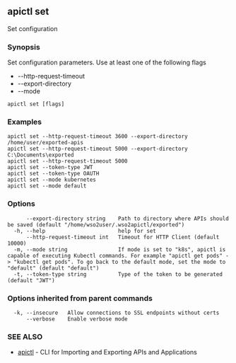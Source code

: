 ## apictl set

Set configuration

### Synopsis

Set configuration parameters. Use at least one of the following flags
* --http-request-timeout <time-in-milli-seconds>
* --export-directory <path-to-directory-where-apis-should-be-saved>
* --mode <mode-of-apictl>

```
apictl set [flags]
```

### Examples

```
apictl set --http-request-timeout 3600 --export-directory /home/user/exported-apis
apictl set --http-request-timeout 5000 --export-directory C:\Documents\exported
apictl set --http-request-timeout 5000
apictl set --token-type JWT
apictl set --token-type OAUTH
apictl set --mode kubernetes
apictl set --mode default
```

### Options

```
      --export-directory string    Path to directory where APIs should be saved (default "/home/wso2user/.wso2apictl/exported")
  -h, --help                       help for set
      --http-request-timeout int   Timeout for HTTP Client (default 10000)
  -m, --mode string                If mode is set to "k8s", apictl is capable of executing Kubectl commands. For example "apictl get pods" -> "kubectl get pods". To go back to the default mode, set the mode to "default" (default "default")
  -t, --token-type string          Type of the token to be generated (default "JWT")
```

### Options inherited from parent commands

```
  -k, --insecure   Allow connections to SSL endpoints without certs
      --verbose    Enable verbose mode
```

### SEE ALSO

* [apictl](apictl.md)	 - CLI for Importing and Exporting APIs and Applications

